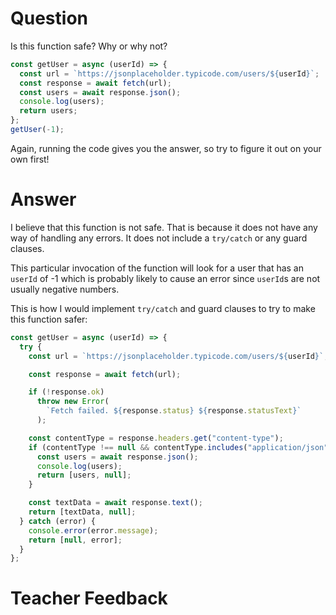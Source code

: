 # Question

Is this function safe? Why or why not?

```js
const getUser = async (userId) => {
  const url = `https://jsonplaceholder.typicode.com/users/${userId}`;
  const response = await fetch(url);
  const users = await response.json();
  console.log(users);
  return users;
};
getUser(-1);
```

Again, running the code gives you the answer, so try to figure it out on your own first!

# Answer

I believe that this function is not safe. That is because it does not have any way of handling any errors. It does not include a `try/catch` or any guard clauses.

This particular invocation of the function will look for a user that has an `userId` of -1 which is probably likely to cause an error since `userId`s are not usually negative numbers.

This is how I would implement `try/catch` and guard clauses to try to make this function safer:

```js
const getUser = async (userId) => {
  try {
    const url = `https://jsonplaceholder.typicode.com/users/${userId}`;

    const response = await fetch(url);

    if (!response.ok)
      throw new Error(
        `Fetch failed. ${response.status} ${response.statusText}`
      );

    const contentType = response.headers.get("content-type");
    if (contentType !== null && contentType.includes("application/json")) {
      const users = await response.json();
      console.log(users);
      return [users, null];
    }

    const textData = await response.text();
    return [textData, null];
  } catch (error) {
    console.error(error.message);
    return [null, error];
  }
};
```

# Teacher Feedback
